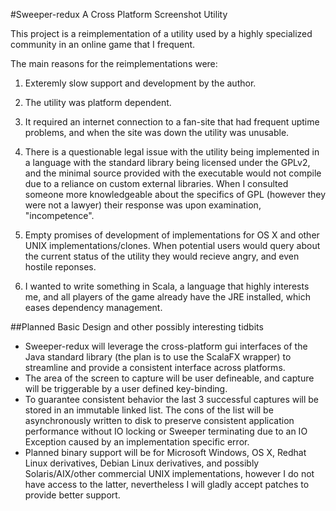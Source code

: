 #Sweeper-redux
A Cross Platform Screenshot Utility

This project is a reimplementation of a utility used by a highly specialized community in an online game that I frequent.

The main reasons for the reimplementations were:
1) Exteremly slow support and development by the author.

2) The utility was platform dependent.

3) It required an internet connection to a fan-site that had frequent uptime problems, and when the site was down the utility was unusable.

4) There is a questionable legal issue with the utility being implemented in a language with the standard library being licensed under the GPLv2, and the minimal source provided with the executable would not compile due to a reliance on custom external libraries. When I consulted someone more knowledgeable about the specifics of GPL (however they were not a lawyer) their response was upon examination, "incompetence".

5) Empty promises of development of implementations for OS X and other UNIX implementations/clones. When potential users would query about the current status of the utility they would recieve angry, and even hostile reponses.

6) I wanted to write something in Scala, a language that highly interests me, and all players of the game already have the JRE installed, which eases dependency management.


##Planned Basic Design and other possibly interesting tidbits

* Sweeper-redux will leverage the cross-platform gui interfaces of the Java standard library (the plan is to use the ScalaFX wrapper) to streamline and provide a consistent interface across platforms.
* The area of the screen to capture will be user defineable, and capture will be triggerable by a user defined key-binding.
* To guarantee consistent behavior the last 3 successful captures will be stored in an immutable linked list. The cons of the list will be asynchronously written to disk to preserve consistent application performance without IO locking or Sweeper terminating due to an IO Exception caused by an implementation specific error.
* Planned binary support will be for Microsoft Windows, OS X, Redhat Linux derivatives, Debian Linux derivatives, and possibly Solaris/AIX/other commercial UNIX implementations, however I do not have access to the latter, nevertheless I will gladly accept patches to provide better support.
